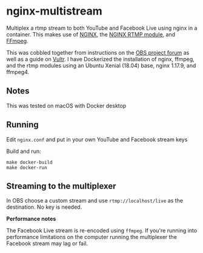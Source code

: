 # nginx-multistream

Multiplex a rtmp stream to both YouTube and Facebook Live using nginx in a container. This makes use of [NGINX](https://www.nginx.com/), the [NGINX RTMP module](https://github.com/arut/nginx-rtmp-module), and [FFmpeg](https://www.ffmpeg.org/).

This was cobbled together from instructions on the [OBS project forum](https://obsproject.com/forum/resources/how-to-set-up-your-own-private-rtmp-server-using-nginx.50/) as well as a guide on [Vultr](https://www.vultr.com/docs/setup-nginx-rtmp-on-ubuntu-14-04). I have Dockerized the installation of nginx, ffmpeg, and the rtmp modules using an Ubuntu Xenial (18.04) base, nginx 1.17.9, and ffmpeg4.

## Notes

This was tested on macOS with Docker desktop

## Running

Edit `nginx.conf` and put in your own YouTube and Facebook stream keys

Build and run:

```
make docker-build
make docker-run
```

## Streaming to the multiplexer

In OBS choose a custom stream and use `rtmp://localhost/live` as the destination. No key is needed.

**Performance notes**

The Facebook Live stream is re-encoded using `ffmpeg`. If you're running into performance limitations on the computer running the multiplexer the Facebook stream may lag or fail.
